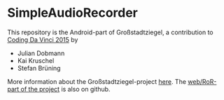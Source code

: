 # SimpleAudioRecorder

This repository is the Android-part of Großstadtziegel, a contribution to [Coding Da Vinci 2015](http://codingdavinci.de) by

  * Julian Dobmann
  * Kai Kruschel
  * Stefan Brüning

More information about the Großstadtziegel-project [here](http://elab-kh-berlin.de/courses/cod1ng_dav1nc1/?cat=11).
The [web/RoR-part of the project](https://github.com/juffel/StoriesBackend) is also on github.
